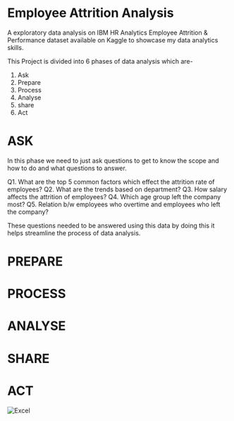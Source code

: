 # Employee Attrition Analysis 

A exploratory data analysis on IBM HR Analytics Employee Attrition &amp; Performance dataset available on Kaggle to showcase my data analytics skills.

This Project is divided into 6 phases of data analysis which are-
1. Ask
2. Prepare
3. Process
4. Analyse
5. share
6. Act

# ASK
In this phase we need to just ask questions to get to know the scope and how to do and what questions to answer.

Q1. What are the top 5 common factors which effect the attrition rate of employees?
Q2. What are the trends based on department?
Q3. How salary affects the attrition of employees?
Q4. Which age group left the company most?
Q5. Relation b/w employees who overtime and employees who left the company?

These questions needed to be answered using this data by doing this it helps streamline the process of data analysis.

# PREPARE

# PROCESS
# ANALYSE
# SHARE 
# ACT
![Excel](https://img.shields.io/badge/Excel-Data%20Analysis-green)

